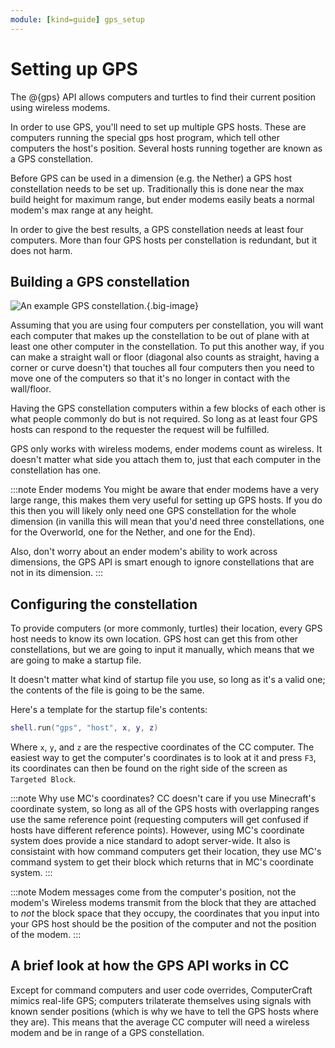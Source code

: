 ```yaml
---
module: [kind=guide] gps_setup
---
```


# Setting up GPS
The @{gps} API allows computers and turtles to find their current position using wireless modems.

In order to use GPS, you'll need to set up multiple GPS hosts. These are computers running the special gps host program, which tell other computers the host's position. Several hosts running together are known as a GPS constellation.

Before GPS can be used in a dimension (e.g. the Nether) a GPS host constellation needs to be set up. Traditionally this is done near the max build height for maximum range, but ender modems easily beats a normal modem's max range at any height.

In order to give the best results, a GPS constellation needs at least four computers. More than four GPS hosts per constellation is redundant, but it does not harm.

## Building a GPS constellation
![An example GPS constellation.](/images/gps-constellation-example.png){.big-image}

Assuming that you are using four computers per constellation, you will want each computer that makes up the constellation to be out of plane with at least one other computer in the constellation. To put this another way, if you can make a straight wall or floor (diagonal also counts as straight, having a corner or curve doesn't) that touches all four computers then you need to move one of the computers so that it's no longer in contact with the wall/floor.

Having the GPS constellation computers within a few blocks of each other is what people commonly do but is not required. So long as at least four GPS hosts can respond to the requester the request will be fulfilled.

GPS only works with wireless modems, ender modems count as wireless. It doesn't matter what side you attach them to, just that each computer in the constellation has one.

:::note Ender modems
You might be aware that ender modems have a very large range, this makes them very useful for setting up GPS hosts. If you do this then you will likely only need one GPS constellation for the whole dimension (in vanilla this will mean that you'd need three constellations, one for the Overworld, one for the Nether, and one for the End).

Also, don't worry about an ender modem's ability to work across dimensions, the GPS API is smart enough to ignore constellations that are not in its dimension.
:::

## Configuring the constellation
To provide computers (or more commonly, turtles) their location, every GPS host needs to know its own location. GPS host can get this from other constellations, but we are going to input it manually, which means that we are going to make a startup file.

It doesn't matter what kind of startup file you use, so long as it's a valid one; the contents of the file is going to be the same.

Here's a template for the startup file's contents:
```lua
shell.run("gps", "host", x, y, z)
```
Where `x`, `y`, and `z` are the respective coordinates of the CC computer. The easiest way to get the computer's coordinates is to look at it and press `F3`, its coordinates can then be found on the right side of the screen as `Targeted Block`.

:::note Why use MC's coordinates?
CC doesn't care if you use Minecraft's coordinate system, so long as all of the GPS hosts with overlapping ranges use the same reference point (requesting computers will get confused if hosts have different reference points). However, using MC's coordinate system does provide a nice standard to adopt server-wide. It also is consistaint with how command computers get their location, they use MC's command system to get their block which returns that in MC's coordinate system.
:::

:::note Modem messages come from the computer's position, not the modem's
Wireless modems transmit from the block that they are attached to *not* the block space that they occupy, the coordinates that you input into your GPS host should be the position of the computer and not the position of the modem.
:::

## A brief look at how the GPS API works in CC
Except for command computers and user code overrides, ComputerCraft mimics real-life GPS; computers trilaterate themselves using signals with known sender positions (which is why we have to tell the GPS hosts where they are). This means that the average CC computer will need a wireless modem and be in range of a GPS constellation.
